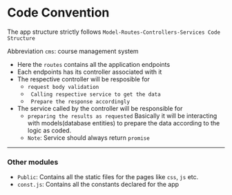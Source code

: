 # Code Convention
The app structure strictly follows ``Model-Routes-Controllers-Services Code Structure``

Abbreviation
    ``cms``: course management system

+ Here the ``routes`` contains all the application endpoints
+ Each endpoints has its controller associated with it
+ The respective controller will be resposible for
    * `` request body validation `` 
    * `` Calling respective service to get the data``
    * `` Prepare the response accordingly``
+ The service called by the controller will be responsible for
    * `` preparing the results as requested `` Basically it will be interacting with models(database entities) to prepare the data according to the logic as coded.
    * `` Note ``: Service should always return `` promise `` 
----

### Other modules

+ `` Public ``: Contains all the static files for the pages like `` css ``, `` js `` etc.
+ `` const.js ``: Contains all the constants declared for the app
 